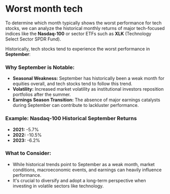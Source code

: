 # Worst month tech

To determine which month typically shows the worst performance for tech stocks, we can analyze the historical monthly returns of major tech-focused indices like the **Nasdaq-100** or sector ETFs such as **XLK** (Technology Select Sector SPDR Fund).

Historically, tech stocks tend to experience the worst performance in **September**:

### Why September is Notable:

* **Seasonal Weakness:** September has historically been a weak month for equities overall, and tech stocks tend to follow this trend.
* **Volatility:** Increased market volatility as institutional investors reposition portfolios after the summer.
* **Earnings Season Transition:** The absence of major earnings catalysts during September can contribute to lackluster performance.

### Example: Nasdaq-100 Historical September Returns

* **2021:** -5.7%
* **2022:** -10.5%
* **2023:** -6.2%

### What to Consider:

* While historical trends point to September as a weak month, market conditions, macroeconomic events, and earnings can heavily influence performance.
* It's crucial to diversify and adopt a long-term perspective when investing in volatile sectors like technology.

